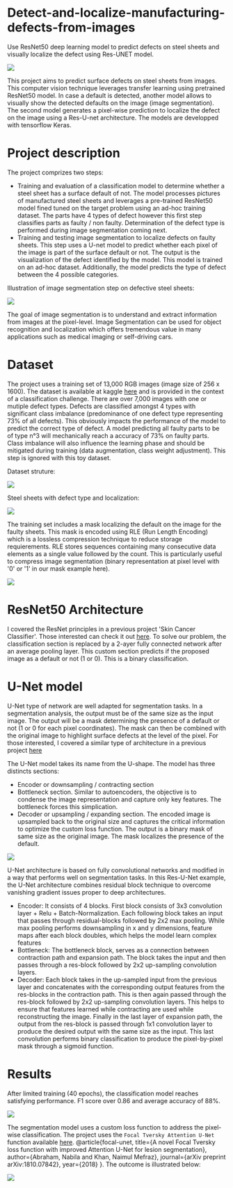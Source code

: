 # Detect-and-localize-manufacturing-defects-from-images
Use ResNet50 deep learning model to predict defects on steel sheets and visually localize the defect using Res-UNET model.

![](asset/default.jpg)

This project aims to predict surface defects on steel sheets from images. This computer vision technique leverages transfer learning using pretrained ResNet50 model.
In case a default is detected, another model allows to visually show the detected defaults on the image (image segmentation). The second model generates a pixel-wise prediction to localize the defect on the image using a Res-U-net architecture. The models are developped with tensorflow Keras.

# Project description

The project comprizes two steps:
- Training and evaluation of a classification model to determine whether a steel sheet has a surface default of not. The model processes pictures of manufactured steel sheets and leverages a pre-trained ResNet50 model fined tuned on the target problem using an ad-hoc training dataset. The parts have 4 types of defect however this first step classifies parts as faulty / non faulty. Determination of the defect type is performed during image segmentation coming next.
- Training and testing image segmentation to localize defects on faulty sheets. This step uses a U-net model to predict whether each pixel of the image is part of the surface default or not. The output is the visualization of the defect identified by the model. This model is trained on an ad-hoc dataset. Additionally, the model predicts the type of defect between the 4 possible categories.

Illustration of image segmentation step on defective steel sheets:

![](asset/resUnet.jpg)

The goal of image segmentation is to understand and extract information from images at the pixel-level. Image Segmentation can be used for object recognition and localization which offers tremendous value in many applications such as medical imaging or self-driving cars.

# Dataset

The project uses a training set of 13,000 RGB images (image size of 256 x 1600). The dataset is available at kaggle [here](https://www.kaggle.com/c/severstal-steel-defect-detection/data) and is provided in the context of a classification challenge. There are over 7,000 images with one or mutiple defect types. Defects are classified amongst 4 types with significant class imbalance (predominance of one defect type representing 73% of all defects). This obviously impacts the performance of the model to predict the correct type of defect. A model predicting all faulty parts to be of type n°3 will mechanically reach a accuracy of 73% on faulty parts. Class imbalance will also influence the learning phase and should be mitigated during training (data augmentation, class weight adjustment). This step is ignored with this toy dataset.

Dataset struture:

![](asset/defect_prop.jpg)

Steel sheets with defect type and localization:

![](asset/defects.jpg)

The training set includes a mask localizing the default on the image for the faulty sheets. This mask is encoded using RLE (Run Length Encoding) which is a lossless compression technique to reduce storage requierements. RLE stores sequences containing many consecutive data elements as a single value followed by the count. This is particularly useful to compress image segmentation (binary representation at pixel level with '0' or '1' in our mask example here).

![](asset/RLE.jpg)

# ResNet50 Architecture

I covered the ResNet principles in a previous project 'Skin Cancer Classifier'. Those interested can check it out [here](https://github.com/LaurentVeyssier/Skin-Cancer-Classifier-Dermatologist-AI). To solve our problem, the classification section is replaced by a 2-ayer fully connected network after an average pooling layer. This custom section predicts if the proposed image as a default or not (1 or 0). This is a binary classification.

# U-Net model

U-Net type of network are well adapted for segmentation tasks. In a segmentation analysis, the output must be of the same size as the input image. The output will be a mask determining the presence of a default or not (1 or 0 for each pixel coordinates). The mask can then be combined with the original image to highlight surface defects at the level of the pixel. For those interested, I covered a similar type of architecture in a previous project [here](https://github.com/LaurentVeyssier/Semantic-Segmentation-with-Fully-Convolution-Network) 

The U-Net model takes its name from the U-shape. The model has three distincts sections:
- Encoder or downsampling / contracting section
- Bottleneck section. Similar to autoencoders, the objective is to condense the image representation and capture only key features. The bottleneck forces this simplication.
- Decoder or upsampling / expanding section. The encoded image is upsampled back to the original size and captures the critical information to optimize the custom loss function. The output is a binary mask of same size as the original image. The mask localizes the presence of the default.

![](asset/Unet_architecture.jpg)

U-Net architecture is based on fully convolutional networks and modified in a way that performs well on segmentation tasks. In this Res-U-Net example, the U-Net architecture combines residual block technique to overcome vanishing gradient issues proper to deep architectures.

- Encoder: It consists of 4 blocks. First block consists of 3x3 convolution layer +  Relu + Batch-Normalization. Each following block takes an input that passes through residual-blocks followed by 2x2 max pooling. While max pooling performs downsampling in x and y dimensions, feature maps after each block doubles, which helps the model learn complex features 
- Bottleneck: The bottleneck block, serves as a connection between contraction path and expansion path. The block takes the input and then passes through a res-block followed by 2x2 up-sampling convolution layers.
- Decoder: Each block takes in the up-sampled input from the previous layer and concatenates with the corresponding output features from the res-blocks in the contraction path. This is then again passed through the res-block followed by 2x2 up-sampling convolution layers. This helps to ensure that features learned while contracting are used while reconstructing the image. Finally in the last layer of expansion path, the output from the res-block is passed through 1x1 convolution layer to produce the desired output with the same size as the input. This last convolution performs binary classification to produce the pixel-by-pixel mask through a sigmoid function.

# Results

After limited training (40 epochs), the classification model reaches satisfying performance. F1 score over 0.86 and average accuracy of 88%.

![](asset/classification.jpg)

The segmentation model uses a custom loss function to address the pixel-wise classification. The project uses the `Focal Tversky Attention U-Net` function available [here](https://github.com/nabsabraham/focal-tversky-unet/blob/master/losses.py). @article{focal-unet, title={A novel Focal Tversky loss function with improved Attention U-Net for lesion segmentation}, author={Abraham, Nabila and Khan, Naimul Mefraz}, journal={arXiv preprint arXiv:1810.07842}, year={2018} }. The outcome is illustrated below:

![](asset/default.jpg)
